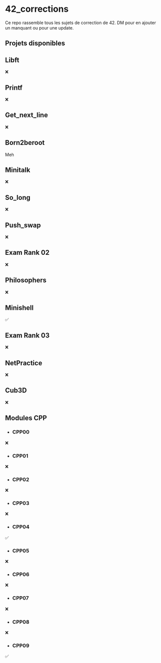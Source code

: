 # 42_corrections
Ce repo rassemble tous les sujets de correction de 42. DM pour en ajouter un manquant ou pour une update.

## Projets disponibles

## Libft
❌
## Printf
❌
## Get_next_line
❌
## Born2beroot
Meh
## Minitalk
❌
## So_long
❌
## Push_swap
❌
## Exam Rank 02
❌
## Philosophers
❌
## Minishell
✅
## Exam Rank 03
❌
## NetPractice
❌
## Cub3D
❌
## Modules CPP
* ### CPP00
❌
* ### CPP01
❌
* ### CPP02
❌
* ### CPP03
❌
* ### CPP04
✅
* ### CPP05
❌
* ### CPP06
❌
* ### CPP07
❌
* ### CPP08
❌
* ### CPP09
✅
